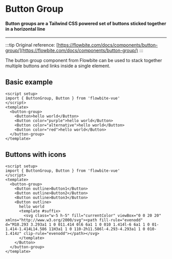 <script setup>
import ButtonGroupBasicExample from './examples/ButtonGroupBasicExample.vue';
import ButtonGroupIconExample from './examples/ButtonGroupIconExample.vue';
</script>

# Button Group

#### Button groups are a Tailwind CSS powered set of buttons sticked together in a horizontal line

---

:::tip
Original reference: [https://flowbite.com/docs/components/button-group/](https://flowbite.com/docs/components/button-group/)
:::

The button group component from Flowbite can be used to stack together multiple buttons and links inside a single element.

## Basic example

<ButtonGroupBasicExample />

```vue
<script setup>
import { ButtonGroup, Button } from 'flowbite-vue'
</script>
<template>
  <button-group>
    <Button>hello world</Button>
    <Button color="purple">hello world</Button>
    <Button color="alternative">hello world</Button>
    <Button color="red">hello world</Button>
  </button-group>
</template>
```

## Buttons with icons

<ButtonGroupIconExample />

```vue
<script setup>
import { ButtonGroup, Button } from 'flowbite-vue'
</script>
<template>
  <button-group>
    <Button outline>Button1</Button>
    <Button outline>Button2</Button>
    <Button outline>Button3</Button>
    <Button outline>
      hello world
      <template #suffix>
        <svg class="w-5 h-5" fill="currentColor" viewBox="0 0 20 20" xmlns="http://www.w3.org/2000/svg"><path fill-rule="evenodd" d="M10.293 3.293a1 1 0 011.414 0l6 6a1 1 0 010 1.414l-6 6a1 1 0 01-1.414-1.414L14.586 11H3a1 1 0 110-2h11.586l-4.293-4.293a1 1 0 010-1.414z" clip-rule="evenodd"></path></svg>
      </template>
    </Button>
  </button-group>
</template>
```
